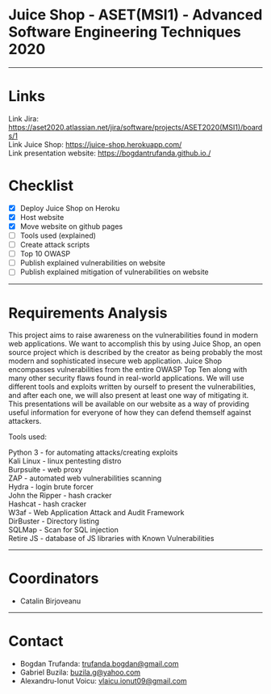 # Juice Shop - ASET(MSI1) - Advanced Software Engineering Techniques 2020

***
# Links
Link Jira: https://aset2020.atlassian.net/jira/software/projects/ASET2020(MSI1)/boards/1  
Link Juice Shop: https://juice-shop.herokuapp.com/  
Link presentation website: https://bogdantrufanda.github.io./

# Checklist
- [x] Deploy Juice Shop on Heroku
- [x] Host website
- [x] Move website on github pages  
- [ ] Tools used (explained)
- [ ] Create attack scripts
- [ ] Top 10 OWASP
- [ ] Publish explained vulnerabilities on website
- [ ] Publish explained mitigation of vulnerabilities on website

***
# Requirements Analysis
This project aims to raise awareness on the vulnerabilities found in modern web applications. We want to accomplish this by using Juice Shop, an open source project which is described by the creator as being probably the most modern and sophisticated insecure web application. Juice Shop encompasses vulnerabilities from the entire OWASP Top Ten along with many other security flaws found in real-world applications.
We will use different tools and exploits written by ourself to present the vulnerabilities, and after each one, we will also present at least one way of mitigating it. This presentations will be available on our website as a way of providing useful information for everyone of how they can defend themself against attackers.

Tools used:

Python 3 - for automating attacks/creating exploits  
Kali Linux - linux pentesting distro  
Burpsuite - web proxy  
ZAP - automated web vulnerabilities scanning  
Hydra - login brute forcer  
John the Ripper - hash cracker  
Hashcat - hash cracker  
W3af -  Web Application Attack and Audit Framework  
DirBuster - Directory listing  
SQLMap - Scan for SQL injection  
Retire JS - database of JS libraries with Known Vulnerabilities  
***

# Coordinators
- Catalin Birjoveanu
***
# Contact
- Bogdan Trufanda: <trufanda.bogdan@gmail.com>
- Gabriel Buzila: <buzila.g@yahoo.com>
- Alexandru-Ionut Voicu: <vlaicu.ionut09@gmail.com>
